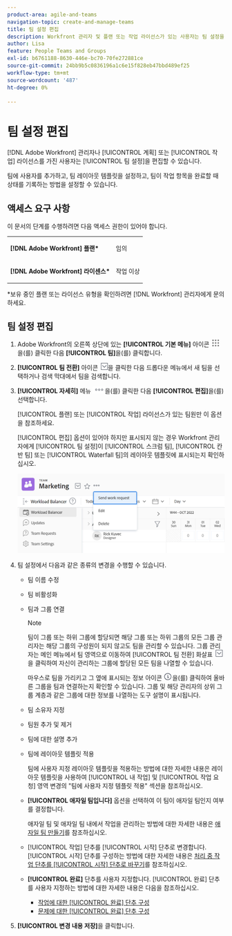 ```yaml
---
product-area: agile-and-teams
navigation-topic: create-and-manage-teams
title: 팀 설정 편집
description: Workfront 관리자 및 플랜 또는 작업 라이선스가 있는 사용자는 팀 설정을 편집할 수 있습니다.
author: Lisa
feature: People Teams and Groups
exl-id: b6761188-8630-446e-bc70-70fe272881ce
source-git-commit: 24bb9b5c0836196a1c6e15f828eb47bbd489ef25
workflow-type: tm+mt
source-wordcount: '487'
ht-degree: 0%

---
```


# 팀 설정 편집

[!DNL Adobe Workfront] 관리자나 [!UICONTROL 계획] 또는 [!UICONTROL 작업] 라이선스를 가진 사용자는 [!UICONTROL 팀 설정]을 편집할 수 있습니다.

팀에 사용자를 추가하고, 팀 레이아웃 템플릿을 설정하고, 팀이 작업 항목을 완료할 때 상태를 기록하는 방법을 설정할 수 있습니다.

## 액세스 요구 사항

이 문서의 단계를 수행하려면 다음 액세스 권한이 있어야 합니다.

<table style="table-layout:auto"> 
 <col> 
 </col> 
 <col> 
 </col> 
 <tbody> 
  <tr> 
   <td role="rowheader"><strong>[!DNL Adobe Workfront] 플랜*</strong></td> 
   <td> <p>임의</p> </td> 
  </tr> 
  <tr> 
   <td role="rowheader"><strong>[!DNL Adobe Workfront] 라이센스*</strong></td> 
   <td> <p>작업 이상</p> </td> 
  </tr> 
 </tbody> 
</table>

&#42;보유 중인 플랜 또는 라이선스 유형을 확인하려면 [!DNL Workfront] 관리자에게 문의하세요.

## 팀 설정 편집

1. Adobe Workfront의 오른쪽 상단에 있는 **[!UICONTROL 기본 메뉴]** 아이콘 ![](assets/main-menu-icon.png)을(를) 클릭한 다음 **[!UICONTROL 팀]**&#x200B;을(를) 클릭합니다.

1. **[!UICONTROL 팀 전환]** 아이콘 ![팀 전환 아이콘](assets/switch-team-icon.png)을 클릭한 다음 드롭다운 메뉴에서 새 팀을 선택하거나 검색 막대에서 팀을 검색합니다.

1. **[!UICONTROL 자세히]** 메뉴 ![](assets/more-icon.png)을(를) 클릭한 다음 **[!UICONTROL 편집]**&#x200B;을(를) 선택합니다.

   [!UICONTROL 플랜] 또는 [!UICONTROL 작업] 라이선스가 있는 팀원만 이 옵션을 참조하세요.

   [!UICONTROL 편집] 옵션이 있어야 하지만 표시되지 않는 경우 Workfront 관리자에게 [!UICONTROL 팀 설정]이 [!UICONTROL 스크럼 팀], [!UICONTROL 칸반 팀] 또는 [!UICONTROL Waterfall 팀]의 레이아웃 템플릿에 표시되는지 확인하십시오.

   ![](assets/edit-team-settings-1.png)

1. 팀 설정에서 다음과 같은 종류의 변경을 수행할 수 있습니다.

   * 팀 이름 수정
   * 팀 비활성화
   * 팀과 그룹 연결

     >[!NOTE]
     >
     >팀이 그룹 또는 하위 그룹에 할당되면 해당 그룹 또는 하위 그룹의 모든 그룹 관리자는 해당 그룹의 구성원이 되지 않고도 팀을 관리할 수 있습니다. 그룹 관리자는 메인 메뉴에서 팀 영역으로 이동하여 [!UICONTROL 팀 전환] 화살표 ![팀 전환 아이콘](assets/switch-team-icon.png)을 클릭하여 자신이 관리하는 그룹에 할당된 모든 팀을 나열할 수 있습니다.

     마우스로 팀을 가리키고 그 옆에 표시되는 정보 아이콘 ![](assets/info-icon.png)을(를) 클릭하여 올바른 그룹을 팀과 연결하는지 확인할 수 있습니다. 그룹 및 해당 관리자의 상위 그룹 계층과 같은 그룹에 대한 정보를 나열하는 도구 설명이 표시됩니다.

   * 팀 소유자 지정
   * 팀원 추가 및 제거
   * 팀에 대한 설명 추가
   * 팀에 레이아웃 템플릿 적용

     팀에 사용자 지정 레이아웃 템플릿을 적용하는 방법에 대한 자세한 내용은 레이아웃 템플릿을 사용하여 [!UICONTROL 내 작업] 및 [!UICONTROL 작업 요청] 영역 변경의 &quot;팀에 사용자 지정 템플릿 적용&quot; 섹션을 참조하십시오.

   * **[!UICONTROL 애자일 팀입니다]** 옵션을 선택하여 이 팀이 애자일 팀인지 여부를 결정합니다.

     애자일 팀 및 애자일 팀 내에서 작업을 관리하는 방법에 대한 자세한 내용은 [애자일 팀 만들기](../../agile/get-started-with-agile-in-workfront/create-an-agile-team.md)를 참조하십시오.

   * [!UICONTROL 작업] 단추를 [!UICONTROL 시작] 단추로 변경합니다. [!UICONTROL 시작] 단추를 구성하는 방법에 대한 자세한 내용은 [처리 중 작업 단추를 [!UICONTROL 시작] 단추로 바꾸기](../../people-teams-and-groups/create-and-manage-teams/work-on-it-button-to-start-button.md)를 참조하십시오.
   * **[!UICONTROL 완료]** 단추를 사용자 지정합니다. [!UICONTROL 완료] 단추를 사용자 지정하는 방법에 대한 자세한 내용은 다음을 참조하십시오.

      * [작업에 대한 [!UICONTROL 완료] 단추 구성](../../people-teams-and-groups/create-and-manage-teams/configure-the-done-button-for-tasks.md)
      * [문제에 대한 [!UICONTROL 완료] 단추 구성](../../people-teams-and-groups/create-and-manage-teams/configure-the-done-button-for-issues.md)

1. **[!UICONTROL 변경 내용 저장]**&#x200B;을 클릭합니다.
